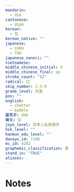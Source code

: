 ```yaml
---
mandarin:
  - dié
cantonese:
  - dip6
korean:
  - 첩
korean_native: ""
japanese:
  - CHOU
  - TOU
japanese_nanori: ""
vietnamese:
middle_chinese_initial: d
middle_chinese_final: ep
stroke_count: "12"
radical: 口
skip_number: 1-3-9
grade_level: 先進
pos: ""
english:
  - chatter
  - babble
羅馬字: deb
韓文: 덥
joyo_level: 日本人名用漢字
hsk_level: ""
hanmun_edu_level: ""
danayo_id: 7140
mc_id: 4282
graphemic_classification: 枼
stand_in: "TRUE"
aliases:
---
```


# Notes

